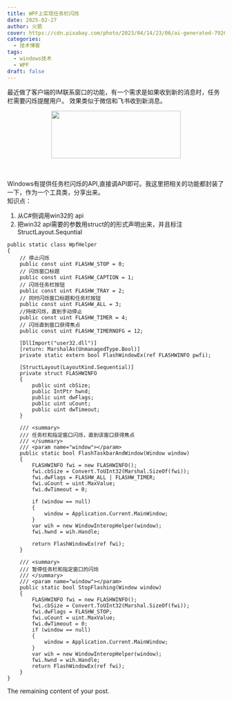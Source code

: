 ```yaml
---
title: WPF上实现任务栏闪烁
date: 2025-02-27
author: 火箭
cover: https://cdn.pixabay.com/photo/2023/04/14/23/06/ai-generated-7926621_1280.jpg
categories:
  - 技术博客
tags:
  - windows技术
  - WPF
draft: false
---
```


<!--more-->

最近做了客户端的IM联系窗口的功能，有一个需求是如果收到新的消息时，任务栏需要闪烁提醒用户。
效果类似于微信和飞书收到新消息。
</br>
<center>
<img src="https://tuchuang-1258410772.cos.ap-guangzhou.myqcloud.com/feishu_hl.png" width=300px height="110px">
</center>
</br>
</br>

Windows有提供任务栏闪烁的API,直接调API即可。我这里把相关的功能都封装了一下，作为一个工具类，分享出来。</br>
知识点：
1. 从C#侧调用win32的 api
2. 把win32 api需要的参数用struct的的形式声明出来，并且标注StructLayout.Sequntial

```cSharp
public static class WpfHelper
{
    // 停止闪烁
    public const uint FLASHW_STOP = 0;
    // 闪烁窗口标题
    public const uint FLASHW_CAPTION = 1;
    // 闪烁任务栏按钮
    public const uint FLASHW_TRAY = 2;
    // 同时闪烁窗口标题和任务栏按钮
    public const uint FLASHW_ALL = 3;
    //持续闪烁，直到手动停止
    public const uint FLASHW_TIMER = 4;
    // 闪烁直到窗口获得焦点
    public const uint FLASHW_TIMERNOFG = 12;

    [DllImport("user32.dll")]
    [return: MarshalAs(UnmanagedType.Bool)]
    private static extern bool FlashWindowEx(ref FLASHWINFO pwfi);

    [StructLayout(LayoutKind.Sequential)]
    private struct FLASHWINFO
    {
        public uint cbSize;
        public IntPtr hwnd;
        public uint dwFlags;
        public uint uCount;
        public uint dwTimeout;
    }

    /// <summary>
    /// 任务栏和指定窗口闪烁，直到该窗口获得焦点
    /// </summary>
    /// <param name="window"></param>
    public static bool FlashTaskbarAndWindow(Window window)
    {
        FLASHWINFO fwi = new FLASHWINFO();
        fwi.cbSize = Convert.ToUInt32(Marshal.SizeOf(fwi));
        fwi.dwFlags = FLASHW_ALL | FLASHW_TIMER;
        fwi.uCount = uint.MaxValue;
        fwi.dwTimeout = 0;

        if (window == null)
        {
            window = Application.Current.MainWindow;
        }
        var wih = new WindowInteropHelper(window);
        fwi.hwnd = wih.Handle;

        return FlashWindowEx(ref fwi);
    }

    /// <summary>
    /// 暂停任务栏和指定窗口的闪烁
    /// </summary>
    /// <param name="window"></param>
    public static bool StopFlashing(Window window)
    {
        FLASHWINFO fwi = new FLASHWINFO();
        fwi.cbSize = Convert.ToUInt32(Marshal.SizeOf(fwi));
        fwi.dwFlags = FLASHW_STOP;
        fwi.uCount = uint.MaxValue;
        fwi.dwTimeout = 0;
        if (window == null)
        {
            window = Application.Current.MainWindow;
        }
        var wih = new WindowInteropHelper(window);
        fwi.hwnd = wih.Handle;
        return FlashWindowEx(ref fwi);
    }
}
```
The remaining content of your post.
